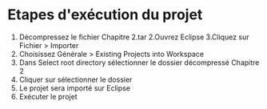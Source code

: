 # Etapes d'exécution du projet
1. Décompressez le fichier Chapitre 2.tar
2.Ouvrez Eclipse 
3.Cliquez sur Fichier > Importer 
4. Choisissez Générale > Existing Projects into Workspace 
5. Dans Select root directory sélectionner le dossier décompressé Chapitre 2
6. Cliquer sur sélectionner le dossier
7. Le projet sera importé sur Eclipse
8. Exécuter le projet
